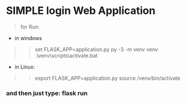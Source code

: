 # SIMPLE login Web Application 

> for Run:
- in windows
>> set FLASK_APP=application.py
>> py -3 -m venv venv
>> .\venv\scripts\activate.bat


- in Linux:
>> export FLASK_APP=application.py
>> source /venv/bin/activate


### and then just type: flask run

